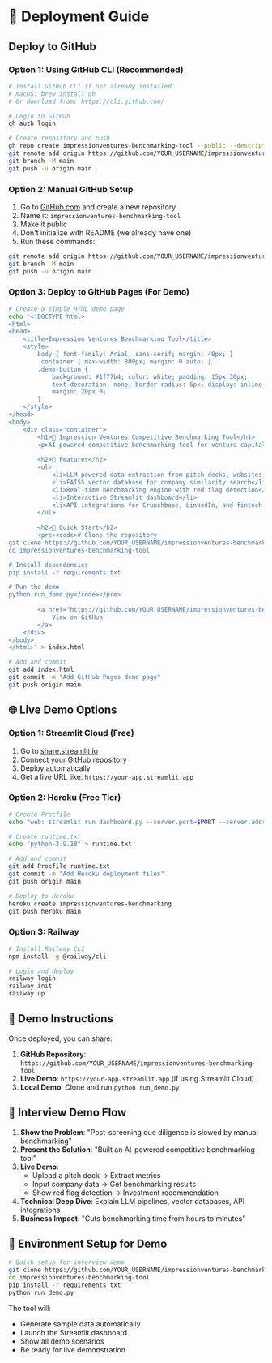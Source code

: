 # 🚀 Deployment Guide

## Deploy to GitHub

### Option 1: Using GitHub CLI (Recommended)
```bash
# Install GitHub CLI if not already installed
# macOS: brew install gh
# Or download from: https://cli.github.com/

# Login to GitHub
gh auth login

# Create repository and push
gh repo create impressionventures-benchmarking-tool --public --description "AI-powered competitive benchmarking tool for venture capital due diligence"
git remote add origin https://github.com/YOUR_USERNAME/impressionventures-benchmarking-tool.git
git branch -M main
git push -u origin main
```

### Option 2: Manual GitHub Setup
1. Go to [GitHub.com](https://github.com) and create a new repository
2. Name it: `impressionventures-benchmarking-tool`
3. Make it public
4. Don't initialize with README (we already have one)
5. Run these commands:

```bash
git remote add origin https://github.com/YOUR_USERNAME/impressionventures-benchmarking-tool.git
git branch -M main
git push -u origin main
```

### Option 3: Deploy to GitHub Pages (For Demo)
```bash
# Create a simple HTML demo page
echo '<!DOCTYPE html>
<html>
<head>
    <title>Impression Ventures Benchmarking Tool</title>
    <style>
        body { font-family: Arial, sans-serif; margin: 40px; }
        .container { max-width: 800px; margin: 0 auto; }
        .demo-button { 
            background: #1f77b4; color: white; padding: 15px 30px; 
            text-decoration: none; border-radius: 5px; display: inline-block;
            margin: 20px 0;
        }
    </style>
</head>
<body>
    <div class="container">
        <h1>🚀 Impression Ventures Competitive Benchmarking Tool</h1>
        <p>AI-powered competitive benchmarking tool for venture capital due diligence.</p>
        
        <h2>🎯 Features</h2>
        <ul>
            <li>LLM-powered data extraction from pitch decks, websites, and SEC filings</li>
            <li>FAISS vector database for company similarity search</li>
            <li>Real-time benchmarking engine with red flag detection</li>
            <li>Interactive Streamlit dashboard</li>
            <li>API integrations for Crunchbase, LinkedIn, and fintech data</li>
        </ul>
        
        <h2>🚀 Quick Start</h2>
        <pre><code># Clone the repository
git clone https://github.com/YOUR_USERNAME/impressionventures-benchmarking-tool.git
cd impressionventures-benchmarking-tool

# Install dependencies
pip install -r requirements.txt

# Run the demo
python run_demo.py</code></pre>
        
        <a href="https://github.com/YOUR_USERNAME/impressionventures-benchmarking-tool" class="demo-button">
            View on GitHub
        </a>
    </div>
</body>
</html>' > index.html

# Add and commit
git add index.html
git commit -m "Add GitHub Pages demo page"
git push origin main
```

## 🌐 Live Demo Options

### Option 1: Streamlit Cloud (Free)
1. Go to [share.streamlit.io](https://share.streamlit.io)
2. Connect your GitHub repository
3. Deploy automatically
4. Get a live URL like: `https://your-app.streamlit.app`

### Option 2: Heroku (Free Tier)
```bash
# Create Procfile
echo "web: streamlit run dashboard.py --server.port=$PORT --server.address=0.0.0.0" > Procfile

# Create runtime.txt
echo "python-3.9.18" > runtime.txt

# Add and commit
git add Procfile runtime.txt
git commit -m "Add Heroku deployment files"
git push origin main

# Deploy to Heroku
heroku create impressionventures-benchmarking
git push heroku main
```

### Option 3: Railway
```bash
# Install Railway CLI
npm install -g @railway/cli

# Login and deploy
railway login
railway init
railway up
```

## 📱 Demo Instructions

Once deployed, you can share:

1. **GitHub Repository**: `https://github.com/YOUR_USERNAME/impressionventures-benchmarking-tool`
2. **Live Demo**: `https://your-app.streamlit.app` (if using Streamlit Cloud)
3. **Local Demo**: Clone and run `python run_demo.py`

## 🎯 Interview Demo Flow

1. **Show the Problem**: "Post-screening due diligence is slowed by manual benchmarking"
2. **Present the Solution**: "Built an AI-powered competitive benchmarking tool"
3. **Live Demo**: 
   - Upload a pitch deck → Extract metrics
   - Input company data → Get benchmarking results
   - Show red flag detection → Investment recommendation
4. **Technical Deep Dive**: Explain LLM pipelines, vector databases, API integrations
5. **Business Impact**: "Cuts benchmarking time from hours to minutes"

## 🔧 Environment Setup for Demo

```bash
# Quick setup for interview demo
git clone https://github.com/YOUR_USERNAME/impressionventures-benchmarking-tool.git
cd impressionventures-benchmarking-tool
pip install -r requirements.txt
python run_demo.py
```

The tool will:
- Generate sample data automatically
- Launch the Streamlit dashboard
- Show all demo scenarios
- Be ready for live demonstration

